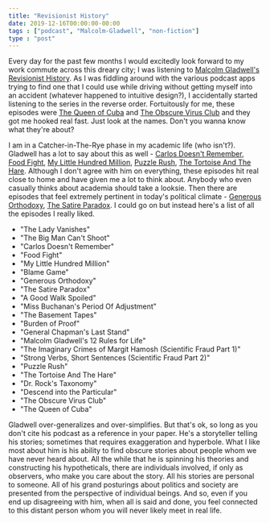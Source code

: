 ```yaml
---
title: "Revisionist History"
date: 2019-12-16T00:00:00-00:00
tags : ["podcast", "Malcolm-Gladwell", "non-fiction"]
type : "post"
---
```




Every day for the past few months I would excitedly look forward to my work commute across this dreary city; I was listening to [Malcolm Gladwell's Revisionist History](http://revisionisthistory.com/). As I was fiddling around with the various podcast apps trying to find one that I could use while driving without getting myself into an accident  (whatever happened to intuitive design?), I accidentally started listening to the series in the reverse order. Fortuitously for me, these episodes were  [The Queen of Cuba](http://revisionisthistory.com/episodes/41-the-queen-of-cuba) and [The Obscure Virus Club](http://revisionisthistory.com/episodes/40-the-obscure-virus-club) and they got me hooked real fast. Just look at the names. Don't you wanna know what they're about?

I am in a Catcher-in-The-Rye phase in my academic life (who isn't?).  Gladwell has a lot to say about this as well - [Carlos Doesn't Remember](http://revisionisthistory.com/episodes/04-carlos-doesnt-remember), [Food Fight](http://revisionisthistory.com/episodes/05-food-fight), [My Little Hundred Million](http://revisionisthistory.com/episodes/06-my-little-hundred-million), [Puzzle Rush](http://revisionisthistory.com/episodes/31-puzzle-rush), [The Tortoise And The Hare](http://revisionisthistory.com/episodes/32-the-tortoise-and-the-hare). Although I don't agree with him on everything, these episodes hit real close to home and have given me a lot to think about. Anybody who even casually thinks about academia should take a looksie. Then there are episodes that feel extremely pertinent in today's political climate - [Generous Orthodoxy](http://revisionisthistory.com/episodes/09-generous-orthodoxy), [The Satire Paradox](http://revisionisthistory.com/episodes/10-the-satire-paradox). I could go on but instead here's a list of all the episodes I really liked.

* "The Lady Vanishes"
* "The Big Man Can't Shoot"
* "Carlos Doesn't Remember"
* "Food Fight"
* "My Little Hundred Million"
* "Blame Game"
* "Generous Orthodoxy"
* "The Satire Paradox"
* "A Good Walk Spoiled"
* "Miss Buchanan's Period Of Adjustment"
* "The Basement Tapes"
* "Burden of Proof"
* "General Chapman's Last Stand"
* "Malcolm Gladwell's 12 Rules for Life"
* "The Imaginary Crimes of Margit Hamosh (Scientific Fraud Part 1)"
* "Strong Verbs, Short Sentences (Scientific Fraud Part 2)"
* "Puzzle Rush"
* "The Tortoise And The Hare"
* "Dr. Rock's Taxonomy"
* "Descend into the Particular"
* "The Obscure Virus Club"
* "The Queen of Cuba"



Gladwell over-generalizes and over-simplifies. But that's ok, so long as you don't cite his podcast as a reference in your paper. He's a storyteller telling his stories; sometimes that requires exaggeration and hyperbole. What I like most about him is his ability to find obscure stories about people whom we have never heard about. All the while that he is spinning his theories and constructing his hypotheticals, there are individuals involved, if only as observers, who make you care about the story. All his stories are personal to someone. All of his grand posturings about politics and society are presented from the perspective of individual beings. And so, even if you end up disagreeing with him, when all is said and done, you feel connected to this distant person whom you will never likely meet in real life. 




